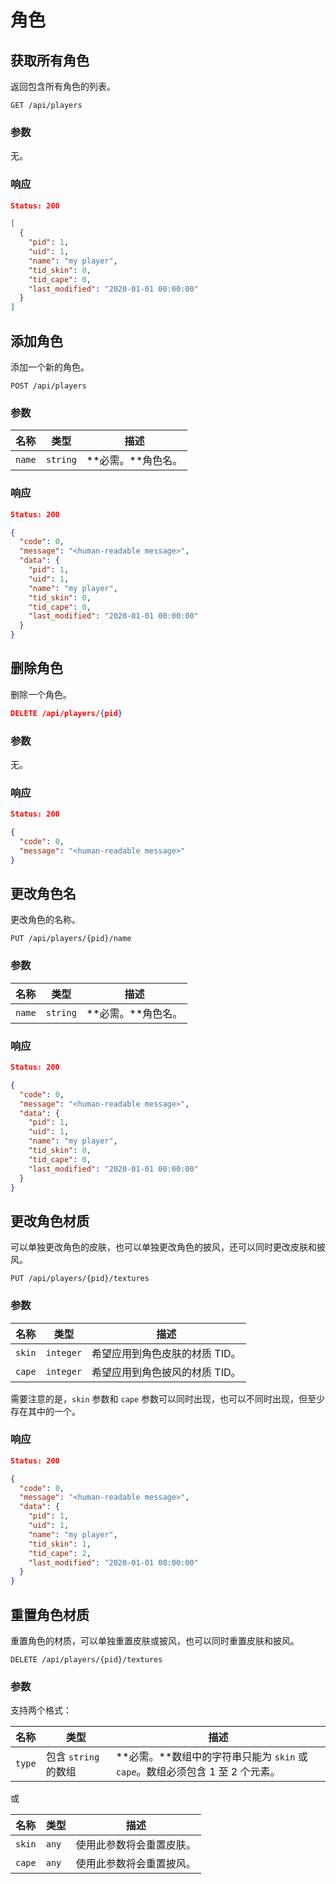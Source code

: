 # 角色

## 获取所有角色

返回包含所有角色的列表。

```
GET /api/players
```

### 参数

无。

### 响应

```json
Status: 200

[
  {
    "pid": 1,
    "uid": 1,
    "name": "my player",
    "tid_skin": 0,
    "tid_cape": 0,
    "last_modified": "2020-01-01 00:00:00"
  }
]
```

## 添加角色

添加一个新的角色。

```
POST /api/players
```

### 参数

| 名称   | 类型     | 描述               |
| ------ | -------- | ------------------ |
| `name` | `string` | **必需。**角色名。 |

### 响应

```json
Status: 200

{
  "code": 0,
  "message": "<human-readable message>",
  "data": {
    "pid": 1,
    "uid": 1,
    "name": "my player",
    "tid_skin": 0,
    "tid_cape": 0,
    "last_modified": "2020-01-01 00:00:00"
  }
}
```

## 删除角色

删除一个角色。

```json
DELETE /api/players/{pid}
```

### 参数

无。

### 响应

```json
Status: 200

{
  "code": 0,
  "message": "<human-readable message>"
}
```

## 更改角色名

更改角色的名称。

```
PUT /api/players/{pid}/name
```

### 参数

| 名称   | 类型     | 描述               |
| ------ | -------- | ------------------ |
| `name` | `string` | **必需。**角色名。 |

### 响应

```json
Status: 200

{
  "code": 0,
  "message": "<human-readable message>",
  "data": {
    "pid": 1,
    "uid": 1,
    "name": "my player",
    "tid_skin": 0,
    "tid_cape": 0,
    "last_modified": "2020-01-01 00:00:00"
  }
}
```

## 更改角色材质

可以单独更改角色的皮肤，也可以单独更改角色的披风，还可以同时更改皮肤和披风。

```
PUT /api/players/{pid}/textures
```

### 参数

| 名称   | 类型      | 描述                           |
| ------ | --------- | ------------------------------ |
| `skin` | `integer` | 希望应用到角色皮肤的材质 TID。 |
| `cape` | `integer` | 希望应用到角色披风的材质 TID。 |

需要注意的是，`skin` 参数和 `cape` 参数可以同时出现，也可以不同时出现，但至少存在其中的一个。

### 响应

```json
Status: 200

{
  "code": 0,
  "message": "<human-readable message>",
  "data": {
    "pid": 1,
    "uid": 1,
    "name": "my player",
    "tid_skin": 1,
    "tid_cape": 2,
    "last_modified": "2020-01-01 00:00:00"
  }
}
```

## 重置角色材质

重置角色的材质，可以单独重置皮肤或披风，也可以同时重置皮肤和披风。

```
DELETE /api/players/{pid}/textures
```

### 参数

支持两个格式：

| 名称   | 类型                 | 描述                                                         |
| ------ | -------------------- | ------------------------------------------------------------ |
| `type` | 包含 `string` 的数组 | **必需。**数组中的字符串只能为 `skin` 或 `cape`。数组必须包含 1 至 2 个元素。 |

或

| 名称   | 类型  | 描述                     |
| ------ | ----- | ------------------------ |
| `skin` | `any` | 使用此参数将会重置皮肤。 |
| `cape` | `any` | 使用此参数将会重置披风。 |

